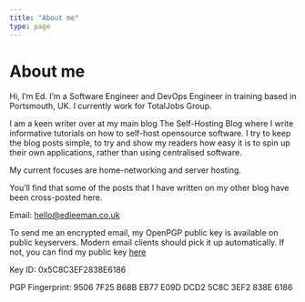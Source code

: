 ```yaml
---
title: "About me"
type: page
---
```


# About me

Hi, I’m Ed. I’m a Software Engineer and DevOps Engineer in training based in Portsmouth, UK. I currently work for TotalJobs Group.

I am a keen writer over at my main blog The Self-Hosting Blog where I write informative tutorials on how to self-host opensource software. I try to keep the blog posts simple, to try and show my readers how easy it is to spin up their own applications, rather than using centralised software.

My current focuses are home-networking and server hosting.

You’ll find that some of the posts that I have written on my other blog have been cross-posted here.


Email: [hello@edleeman.co.uk](mailto:hello@edleeman.co.uk)

To send me an encrypted email, my OpenPGP public key is available on public keyservers. Modern email clients should pick it up automatically. If not, you can find my public key [here](https://edleeman.co.uk/.well-known/publickey.txt)

Key ID: 0x5C8C3EF2838E6186

PGP Fingerprint: 9506 7F25 B68B EB77 E09D  DCD2 5C8C 3EF2 838E 6186

